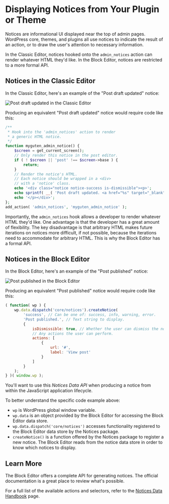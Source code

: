 # Displaying Notices from Your Plugin or Theme

Notices are informational UI displayed near the top of admin pages. WordPress core, themes, and plugins all use notices to indicate the result of an action, or to draw the user's attention to necessary information.

In the Classic Editor, notices hooked onto the `admin_notices` action can render whatever HTML they'd like. In the Block Editor, notices are restricted to a more formal API.

## Notices in the Classic Editor

In the Classic Editor, here's an example of the "Post draft updated" notice:

![Post draft updated in the Classic Editor](https://raw.githubusercontent.com/WordPress/gutenberg/master/docs/designers-developers/developers/tutorials/notices/classic-editor-notice.png)

Producing an equivalent "Post draft updated" notice would require code like this:

```php
/**
 * Hook into the 'admin_notices' action to render
 * a generic HTML notice.
 */
function myguten_admin_notice() {
	$screen = get_current_screen();
	// Only render this notice in the post editor.
	if ( ! $screen || 'post' !== $screen->base ) {
		return;
	}
	// Render the notice's HTML.
	// Each notice should be wrapped in a <div>
	// with a 'notice' class.
	echo '<div class="notice notice-success is-dismissible"><p>';
	echo sprintf( __( 'Post draft updated. <a href="%s" target="_blank">Preview post</a>' ), get_preview_post_link() );
	echo '</p></div>';
};
add_action( 'admin_notices', 'myguten_admin_notice' );
```

Importantly, the `admin_notices` hook allows a developer to render whatever HTML they'd like. One advantage is that the developer has a great amount of flexibility. The key disadvantage is that arbitrary HTML makes future iterations on notices more difficult, if not possible, because the iterations need to accommodate for arbitrary HTML. This is why the Block Editor has a formal API.

## Notices in the Block Editor

In the Block Editor, here's an example of the "Post published" notice:

![Post published in the Block Editor](https://raw.githubusercontent.com/WordPress/gutenberg/master/docs/designers-developers/developers/tutorials/notices/block-editor-notice.png)

Producing an equivalent "Post published" notice would require code like this:

```js
( function( wp ) {
	wp.data.dispatch('core/notices').createNotice(
		'success', // Can be one of: success, info, warning, error.
		'Post published.', // Text string to display.
		{
			isDismissible: true, // Whether the user can dismiss the notice.
			// Any actions the user can perform.
			actions: [
				{
					url: '#',
					label: 'View post'
				}
			]
		}
	);
} )( window.wp );
```

You'll want to use this _Notices Data API_ when producing a notice from within the JavaScript application lifecycle.

To better understand the specific code example above:

* `wp` is WordPress global window variable.
* `wp.data` is an object provided by the Block Editor for accessing the Block Editor data store.
* `wp.data.dispatch('core/notices')` accesses functionality registered to the Block Editor data store by the Notices package.
* `createNotice()` is a function offered by the Notices package to register a new notice. The Block Editor reads from the notice data store in order to know which notices to display.

## Learn More

The Block Editor offers a complete API for generating notices. The official documentation is a great place to review what's possible.

For a full list of the available actions and selectors, refer to the [Notices Data Handbook](/docs/designers-developers/developers/data/data-core-notices.md) page.
